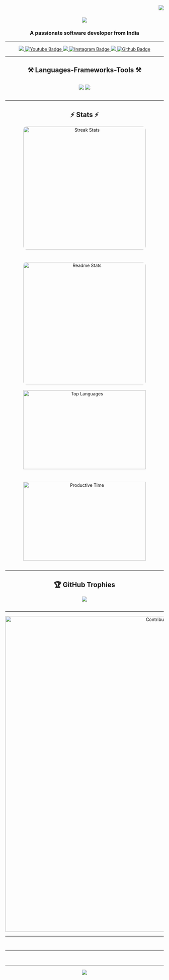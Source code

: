 <img align="right" src="https://visitor-badge.laobi.icu/badge?page_id=rohanmaiti" />
<h1 align="center">
    <img src="https://readme-typing-svg.herokuapp.com/?font=Inter&size=35&center=true&vCenter=true&width=900&height=70&duration=3700&lines=Hey+there!+👋;+I'm+Rohan+Maiti.;" />
</h1>
<h3 align="center">A passionate software developer from India</h3>
<hr />


<div align="center"> 
  <a href="mailto:maitirohan2019@gmail.com">
    <img src="https://img.shields.io/badge/Gmail-333333?style=for-the-badge&logo=gmail&logoColor=red" />
  </a>
  <a href="https://www.youtube.com/@ROHAN-MAITI">
    <img src="https://img.shields.io/badge/YouTube-red?style=for-the-badge&logo=youtube&logoColor=white" alt="Youtube Badge" />
  </a>
  <a href="https://www.linkedin.com/in/rohanmaiti/" target="_blank">
    <img src="https://img.shields.io/badge/LinkedIn-0077B5?style=for-the-badge&logo=linkedin&logoColor=white" target="_blank" />
  </a>
  <a href="https://www.instagram.com/_rohanmaiti/">
    <img src="https://img.shields.io/badge/Instagram-purple?style=for-the-badge&logo=instagram&logoColor=white" alt="Instagram Badge" />
  </a>
  <a href="" target="_blank">
    <img src="https://img.shields.io/badge/Portfolio-FF5722?style=for-the-badge&logo=todoist&logoColor=white" target="_blank" />
  </a>
  <a href="https://github.com/rohanmaiti">
    <img src="https://img.shields.io/badge/Github-white?style=for-the-badge&logo=Github&logoColor=black" alt="Github Badge" />
  </a>
</div>

<hr />

<h2 align="center">⚒️ Languages-Frameworks-Tools ⚒️</h2>
<br />

<div align="center">
    <img src="https://skillicons.dev/icons?i=html,css,js,ts,react,nodejs,expressjs,mongodb,mysql" />
    <img src="https://skillicons.dev/icons?i=c,cpp,java,python,linux,git,github,codepen,vscode" />
    <br />
</div>

<br />
<hr />

<h2 align="center">⚡ Stats ⚡</h2>
<div 
  align="center" 
  style="display: flex; justify-content: space-around; align-items: stretch; gap: 40px; flex-wrap: wrap;"
>
  <img 
    style="width: 390px; height: auto; border-radius: 10px;" 
    src="https://github-readme-streak-stats-salesp07.vercel.app/?user=rohanmaiti&count_private=true&theme=github_dark&border_radius=10" 
    alt="Streak Stats" 
  />
  <img 
    style="width: 390px; height: auto; border-radius: 10px;" 
    src="https://github-readme-stats.vercel.app/api?username=rohanmaiti&show_icons=true&theme=github_dark&rank_icon=github&border_radius=10" 
    alt="Readme Stats" 
  />
</div>



<br />

<div 
  align="center" 
  style="display: flex; justify-content: space-around; align-items: stretch; gap: 40px; flex-wrap: wrap;"
>
  <img 
    style="width: 390px; height: 250px;" 
    src="https://github-readme-stats.vercel.app/api/top-langs/?username=rohanmaiti&langs_count=10&layout=compact&theme=github_dark" 
    alt="Top Languages" 
  />
  <img 
    style="width: 390px; height: 250px;" 
    src="https://github-profile-summary-cards.vercel.app/api/cards/productive-time?username=rohanmaiti&theme=github_dark" 
    alt="Productive Time" 
  />
</div>




<br />
<hr />

<div align="center">
  <h2>🏆 GitHub Trophies</h2>
  <img src="https://github-profile-trophy.vercel.app/?username=rohanmaiti&theme=radical&no-frame=false&no-bg=false&margin-w=4" />
</div>

<br />
<hr />

<div align="center">
  <img width="1001" src="https://ghchart.rshah.org/rohanmaiti" alt="Contribution Chart" />
  <br /><hr />
<!--   <img width="1001" src="https://github-profile-summary-cards.vercel.app/api/cards/profile-details?username=rohanmaiti&theme=github_dark" alt="Profile Details" /> -->
  <br /><hr />
<!--   <img width="1001" src="https://github-readme-activity-graph.vercel.app/graph?username=rohanmaiti&theme=react-dark&hide_border=true" alt="Activity Graph" /> -->
  <br /><hr />
</div>

<div align="center">
  <img src="https://img.shields.io/github/last-commit/rohanmaiti/rohanmaiti?style=for-the-badge&color=539BF5&labelColor=0D1117&logo=github" />
</div>

